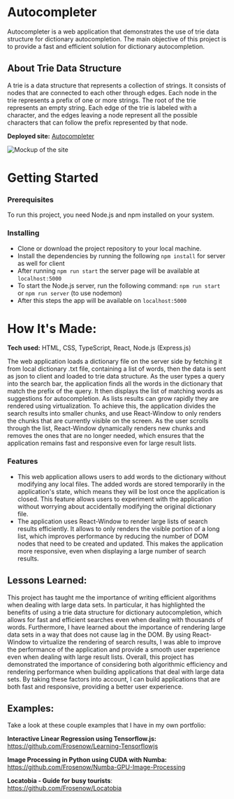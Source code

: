 #  Autocompleter
Autocompleter is a web application that demonstrates the use of trie data structure for dictionary autocompletion. The main objective of this project is to provide a fast and efficient solution for dictionary autocompletion. 
## About Trie Data Structure
A trie is a data structure that represents a collection of strings. It consists of nodes that are connected to each other through edges. Each node in the trie represents a prefix of one or more strings. The root of the trie represents an empty string. Each edge of the trie is labeled with a character, and the edges leaving a node represent all the possible characters that can follow the prefix represented by that node.

**Deployed site:** [Autocompleter](https://autocompleter.cyclic.app/)

![Mockup of the site](https://user-images.githubusercontent.com/75395761/235497651-2405ec2f-4392-49ea-874d-89f9b66da5e5.jpg)

# Getting Started 
### Prerequisites
To run this project, you need Node.js and npm installed on your system.

### Installing
* Clone or download the project repository to your local machine.
* Install the dependencies by running the following `npm install` for server as well for client  
* After running `npm run start` the server page will be available at `localhost:5000`
* To start the Node.js server, run the following command: `npm run start` or `npm run server` (to use nodemon) 
* After this steps the app will be available on `localhost:5000` 

# How It's Made:

**Tech used:** HTML, CSS, TypeScript, React, Node.js (Express.js) 

The web application loads a dictionary file on the server side by fetching it from local dictionary .txt file, containing a list of words, then the data is sent as json to client and loaded to trie data structure. As the user types a query into the search bar, the application finds all the words in the dictionary that match the prefix of the query. It then displays the list of matching words as suggestions for autocompletion. As lists results can grow rapidly they are rendered using virtualization. To achieve this, the application divides the search results into smaller chunks, and use React-Window to only renders the chunks that are currently visible on the screen. As the user scrolls through the list, React-Window dynamically renders new chunks and removes the ones that are no longer needed, which ensures that the application remains fast and responsive even for large result lists.

### Features 

* This web application allows users to add words to the dictionary without modifying any local files. The added words are stored temporarily in the application's state, which means they will be lost once the application is closed. This feature allows users to experiment with the application without worrying about accidentally modifying the original dictionary file.
* The application uses React-Window to render large lists of search results efficiently. It allows to only renders the visible portion of a long list, which improves performance by reducing the number of DOM nodes that need to be created and updated. This makes the application more responsive, even when displaying a large number of search results.

## Lessons Learned:

This project has taught me the importance of writing efficient algorithms when dealing with large data sets. In particular, it has highlighted the benefits of using a trie data structure for dictionary autocompletion, which allows for fast and efficient searches even when dealing with thousands of words.
Furthermore, I have learned about the importance of rendering large data sets in a way that does not cause lag in the DOM. By using React-Window to virtualize the rendering of search results, I was able to improve the performance of the application and provide a smooth user experience even when dealing with large result lists.
Overall, this project has demonstrated the importance of considering both algorithmic efficiency and rendering performance when building applications that deal with large data sets. By taking these factors into account, I can build applications that are both fast and responsive, providing a better user experience.

## Examples:
Take a look at these couple examples that I have in my own portfolio:

**Interactive Linear Regression using Tensorflow.js:** https://github.com/Frosenow/Learning-Tensorflowjs

**Image Processing in Python using CUDA with Numba:** https://github.com/Frosenow/Numba-GPU-Image-Processing

**Locatobia - Guide for busy tourists**: https://github.com/Frosenow/Locatobia

